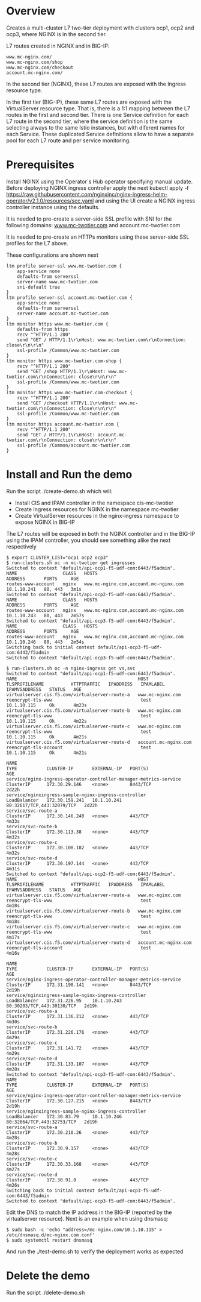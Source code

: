 # Overview

Creates a multi-cluster L7 two-tier deployment with clusters ocp1, ocp2 and ocp3, where NGINX is in the second tier.

L7 routes created in NGINX and in BIG-IP:

```
www.mc-nginx.com/
www.mc-nginx.com/shop
www.mc-nginx.com/checkout
account.mc-nginx.com/
```

In the second tier (NGINX), these L7 routes are exposed with the Ingress resource type.

In the first tier (BIG-IP), these same L7 routes are exposed with the VirtualServer resource type. That is, there is a 1:1 mapping between the L7 routes in the first and second tier. There is one Service definition for each L7 route in the second tier, where the service definition is the same selecting always to the same Istio instances, but with diferent names for each Service. These duplicated Service definitions allow to have a separate pool for each L7 route and per service monitoring.

# Prerequisites

Install NGINX using the Operator´s Hub operator specifying manual update. Before deploying NGINX ingress controller apply the next kubectl apply -f https://raw.githubusercontent.com/nginxinc/nginx-ingress-helm-operator/v2.1.0/resources/scc.yaml and using the UI create a NGINX ingress controller instance using the defaults.

It is needed to pre-create a server-side SSL profile with SNI for the following domains: www.mc-twotier.com and account.mc-twotier.com

It is needed to pre-create an HTTPs monitors using these server-side SSL profiles for the L7 above.

These configurations are shown next

```
ltm profile server-ssl www.mc-twotier.com {
    app-service none
    defaults-from serverssl
    server-name www.mc-twotier.com
    sni-default true
}
ltm profile server-ssl account.mc-twotier.com {
    app-service none
    defaults-from serverssl
    server-name account.mc-twotier.com
}
ltm monitor https www.mc-twotier.com {
    defaults-from https
    recv "^HTTP/1.1 200"
    send "GET / HTTP/1.1\r\nHost: www.mc-twotier.com\r\nConnection: close\r\n\r\n"
    ssl-profile /Common/www.mc-twotier.com
}
ltm monitor https www.mc-twotier.com-shop {
    recv "^HTTP/1.1 200"
    send "GET /shop HTTP/1.1\r\nHost: www.mc-twotier.com\r\nConnection: close\r\n\r\n"
    ssl-profile /Common/www.mc-twotier.com
}
ltm monitor https www.mc-twotier.com-checkout {
    recv "^HTTP/1.1 200"
    send "GET /checkout HTTP/1.1\r\nHost: www.mc-twotier.com\r\nConnection: close\r\n\r\n"
    ssl-profile /Common/www.mc-twotier.com
}
ltm monitor https account.mc-twotier.com {
    recv "^HTTP/1.1 200"
    send "GET / HTTP/1.1\r\nHost: account.mc-twotier.com\r\nConnection: close\r\n\r\n"
    ssl-profile /Common/account.mc-twotier.com
}
```

# Install and Run the demo

Run the script ./create-demo.sh which will:

- Install CIS and IPAM controller in the namespace cis-mc-twotier
- Create Ingress resources for NGINX in the namespace mc-twotier
- Create VirtualServer resources in the nginx-ingress namespace to expose NGINX in BIG-IP

The L7 routes will be exposed in both the NGINX controller and in the BIG-IP using the IPAM controller, you should see something alike the next respectively

```
$ export CLUSTER_LIST="ocp1 ocp2 ocp3"
$ run-clusters.sh oc -n mc-twotier get ingresses
Switched to context "default/api-ocp1-f5-udf-com:6443/f5admin".
NAME                 CLASS   HOSTS                                   ADDRESS       PORTS     AGE
routes-www-account   nginx   www.mc-nginx.com,account.mc-nginx.com   10.1.10.241   80, 443   3m1s
Switched to context "default/api-ocp2-f5-udf-com:6443/f5admin".
NAME                 CLASS   HOSTS                                   ADDRESS       PORTS     AGE
routes-www-account   nginx   www.mc-nginx.com,account.mc-nginx.com   10.1.10.243   80, 443   2m57s
Switched to context "default/api-ocp3-f5-udf-com:6443/f5admin".
NAME                 CLASS   HOSTS                                   ADDRESS       PORTS     AGE
routes-www-account   nginx   www.mc-nginx.com,account.mc-nginx.com   10.1.10.246   80, 443   2m54s
Switching back to initial context default/api-ocp3-f5-udf-com:6443/f5admin
Switched to context "default/api-ocp3-f5-udf-com:6443/f5admin".

$ run-clusters.sh oc -n nginx-ingress get vs,svc
Switched to context "default/api-ocp1-f5-udf-com:6443/f5admin".
NAME                                             HOST                   TLSPROFILENAME          HTTPTRAFFIC   IPADDRESS   IPAMLABEL   IPAMVSADDRESS   STATUS   AGE
virtualserver.cis.f5.com/virtualserver-route-a   www.mc-nginx.com       reencrypt-tls-www                                 test        10.1.10.115     Ok       4m23s
virtualserver.cis.f5.com/virtualserver-route-b   www.mc-nginx.com       reencrypt-tls-www                                 test        10.1.10.115     Ok       4m22s
virtualserver.cis.f5.com/virtualserver-route-c   www.mc-nginx.com       reencrypt-tls-www                                 test        10.1.10.115     Ok       4m21s
virtualserver.cis.f5.com/virtualserver-route-d   account.mc-nginx.com   reencrypt-tls-account                             test        10.1.10.115     Ok       4m21s

NAME                                                                TYPE           CLUSTER-IP       EXTERNAL-IP   PORT(S)                      AGE
service/nginx-ingress-operator-controller-manager-metrics-service   ClusterIP      172.30.29.146    <none>        8443/TCP                     2d22h
service/nginxingress-sample-nginx-ingress-controller                LoadBalancer   172.30.159.241   10.1.10.241   80:32617/TCP,443:32079/TCP   2d22h
service/svc-route-a                                                 ClusterIP      172.30.146.240   <none>        443/TCP                      4m33s
service/svc-route-b                                                 ClusterIP      172.30.113.38    <none>        443/TCP                      4m32s
service/svc-route-c                                                 ClusterIP      172.30.108.182   <none>        443/TCP                      4m32s
service/svc-route-d                                                 ClusterIP      172.30.197.144   <none>        443/TCP                      4m31s
Switched to context "default/api-ocp2-f5-udf-com:6443/f5admin".
NAME                                             HOST                   TLSPROFILENAME          HTTPTRAFFIC   IPADDRESS   IPAMLABEL   IPAMVSADDRESS   STATUS   AGE
virtualserver.cis.f5.com/virtualserver-route-a   www.mc-nginx.com       reencrypt-tls-www                                 test                                 4m18s
virtualserver.cis.f5.com/virtualserver-route-b   www.mc-nginx.com       reencrypt-tls-www                                 test                                 4m18s
virtualserver.cis.f5.com/virtualserver-route-c   www.mc-nginx.com       reencrypt-tls-www                                 test                                 4m17s
virtualserver.cis.f5.com/virtualserver-route-d   account.mc-nginx.com   reencrypt-tls-account                             test                                 4m16s

NAME                                                                TYPE           CLUSTER-IP       EXTERNAL-IP   PORT(S)                      AGE
service/nginx-ingress-operator-controller-manager-metrics-service   ClusterIP      172.31.198.141   <none>        8443/TCP                     2d19h
service/nginxingress-sample-nginx-ingress-controller                LoadBalancer   172.31.226.95    10.1.10.243   80:30203/TCP,443:30130/TCP   2d19h
service/svc-route-a                                                 ClusterIP      172.31.136.212   <none>        443/TCP                      4m30s
service/svc-route-b                                                 ClusterIP      172.31.226.176   <none>        443/TCP                      4m29s
service/svc-route-c                                                 ClusterIP      172.31.141.72    <none>        443/TCP                      4m29s
service/svc-route-d                                                 ClusterIP      172.31.133.107   <none>        443/TCP                      4m28s
Switched to context "default/api-ocp3-f5-udf-com:6443/f5admin".
NAME                                                                TYPE           CLUSTER-IP       EXTERNAL-IP   PORT(S)                      AGE
service/nginx-ingress-operator-controller-manager-metrics-service   ClusterIP      172.30.127.215   <none>        8443/TCP                     2d19h
service/nginxingress-sample-nginx-ingress-controller                LoadBalancer   172.30.83.79     10.1.10.246   80:32664/TCP,443:32753/TCP   2d19h
service/svc-route-a                                                 ClusterIP      172.30.210.26    <none>        443/TCP                      4m28s
service/svc-route-b                                                 ClusterIP      172.30.9.157     <none>        443/TCP                      4m28s
service/svc-route-c                                                 ClusterIP      172.30.33.168    <none>        443/TCP                      4m27s
service/svc-route-d                                                 ClusterIP      172.30.91.0      <none>        443/TCP                      4m26s
Switching back to initial context default/api-ocp3-f5-udf-com:6443/f5admin
Switched to context "default/api-ocp3-f5-udf-com:6443/f5admin".

```

Edit the DNS to match the IP address in the BIG-IP (reported by the virtualserver resource). Next is an example when using dnsmasq:

```
$ sudo bash -c 'echo "address=/mc-nginx.com/10.1.10.115" > /etc/dnsmasq.d/mc-nginx.com.conf'
$ sudo systemctl restart dnsmasq
```

And run the ./test-demo.sh to verify the deployment works as expected

# Delete the demo

Run the script ./delete-demo.sh


